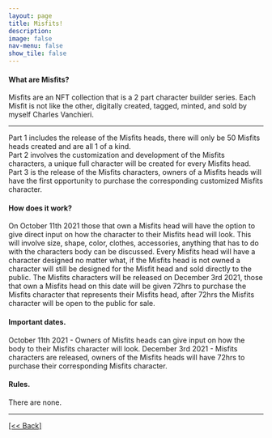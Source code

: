 ```yaml
---
layout: page
title: Misfits!
description:
image: false
nav-menu: false
show_tile: false
---
```


#### What are Misfits?
Misfits are an NFT collection that is a 2 part character builder series.  Each Misfit is not like the other, digitally created, tagged, minted, and sold by myself Charles Vanchieri.

---
Part 1 includes the release of the Misfits heads, there will only be 50 Misfits heads created and are all 1 of a kind.  
Part 2 involves the customization and development of the Misfits characters, a unique full character will be created for every Misfits head.
Part 3 is the release of the Misfits characters, owners of a Misfits heads will have the first opportunity to purchase the corresponding customized Misfits character.

#### How does it work?
On October 11th 2021 those that own a Misfits head will have the option to give direct input on how the character to their Misfits head will look.  This will involve size, shape, color, clothes, accessories, anything that has to do with the characters body can be discussed.  Every Misfits head will have a character designed no matter what, if the Misfits head is not owned a character will still be designed for the Misfit head and sold directly to the public.  The Misfits characters will be released on December 3rd 2021, those that own a Misfits head on this date will be given 72hrs to purchase the Misfits character that represents their Misfits head, after 72hrs the Misfits character will be open to the public for sale. 

#### Important dates.
October 11th 2021 - Owners of Misfits heads can give input on how the body to their Misfits character will look.
December 3rd 2021 - Misfits characters are released, owners of the Misfits heads will have 72hrs to purchase their corresponding Misfits character.

#### Rules. 
There are none.



---
[[<< Back]](https://cvanchieri.github.io/DSPortfolio)
